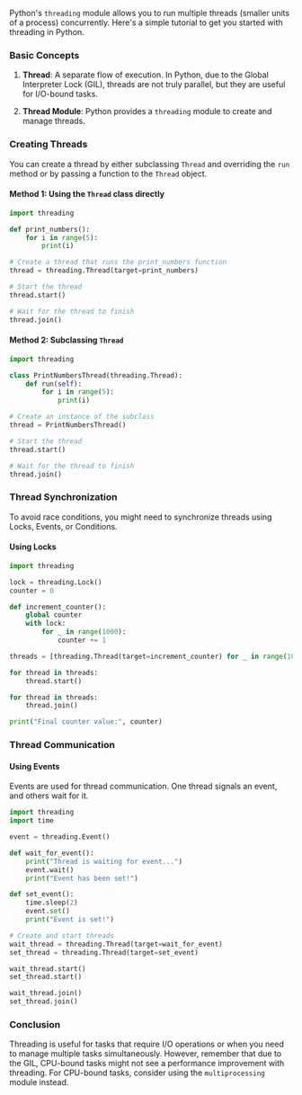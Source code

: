 Python's `threading` module allows you to run multiple threads (smaller units of a process) concurrently. Here's a simple tutorial to get you started with threading in Python.

### Basic Concepts

1. **Thread**: A separate flow of execution. In Python, due to the Global Interpreter Lock (GIL), threads are not truly parallel, but they are useful for I/O-bound tasks.

2. **Thread Module**: Python provides a `threading` module to create and manage threads.

### Creating Threads

You can create a thread by either subclassing `Thread` and overriding the `run` method or by passing a function to the `Thread` object.

#### Method 1: Using the `Thread` class directly

```python
import threading

def print_numbers():
    for i in range(5):
        print(i)

# Create a thread that runs the print_numbers function
thread = threading.Thread(target=print_numbers)

# Start the thread
thread.start()

# Wait for the thread to finish
thread.join()
```

#### Method 2: Subclassing `Thread`

```python
import threading

class PrintNumbersThread(threading.Thread):
    def run(self):
        for i in range(5):
            print(i)

# Create an instance of the subclass
thread = PrintNumbersThread()

# Start the thread
thread.start()

# Wait for the thread to finish
thread.join()
```

### Thread Synchronization

To avoid race conditions, you might need to synchronize threads using Locks, Events, or Conditions.

#### Using Locks

```python
import threading

lock = threading.Lock()
counter = 0

def increment_counter():
    global counter
    with lock:
        for _ in range(1000):
            counter += 1

threads = [threading.Thread(target=increment_counter) for _ in range(10)]

for thread in threads:
    thread.start()

for thread in threads:
    thread.join()

print("Final counter value:", counter)
```

### Thread Communication

#### Using Events

Events are used for thread communication. One thread signals an event, and others wait for it.

```python
import threading
import time

event = threading.Event()

def wait_for_event():
    print("Thread is waiting for event...")
    event.wait()
    print("Event has been set!")

def set_event():
    time.sleep(2)
    event.set()
    print("Event is set!")

# Create and start threads
wait_thread = threading.Thread(target=wait_for_event)
set_thread = threading.Thread(target=set_event)

wait_thread.start()
set_thread.start()

wait_thread.join()
set_thread.join()
```

### Conclusion

Threading is useful for tasks that require I/O operations or when you need to manage multiple tasks simultaneously. However, remember that due to the GIL, CPU-bound tasks might not see a performance improvement with threading. For CPU-bound tasks, consider using the `multiprocessing` module instead.